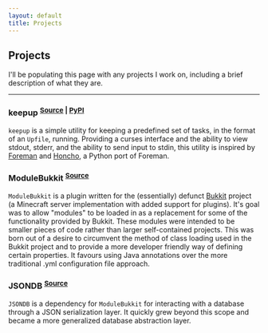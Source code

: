 ```yaml
---
layout: default
title: Projects
---
```


## Projects

I'll be populating this page with any projects I work on, including a brief description of what they are.

* * *

### keepup <sup>[Source](https://github.com/parryjacob/keepup) | [PyPI](https://pypi.python.org/pypi/keepup)</sup>

`keepup` is a simple utility for keeping a predefined set of tasks, in the format of an `Upfile`, running. Providing a
curses interface and the ability to view stdout, stderr, and the ability to send input to stdin, this utility is
inspired by [Foreman](https://github.com/ddollar/foreman) and [Honcho](https://github.com/nickstenning/honcho), a Python
port of Foreman.

### ModuleBukkit <sup>[Source](https://github.com/parryjacob/ModuleBukkit)</sup>

`ModuleBukkit` is a plugin written for the (essentially) defunct [Bukkit](http://bukkit.org) project (a Minecraft server
implementation with added support for plugins). It's goal was to allow "modules" to be loaded in as a replacement for
some of the functionality provided by Bukkit. These modules were intended to be smaller pieces of code rather than
larger self-contained projects. This was born out of a desire to circumvent the method of class loading used in the
Bukkit project and to provide a more developer friendly way of defining certain properties. It favours using Java
annotations over the more traditional .yml configuration file approach.

### JSONDB <sup>[Source](https://github.com/parryjacob/JSONDB)</sup>

`JSONDB` is a dependency for `ModuleBukkit` for interacting with a database through a JSON serialization layer. It
quickly grew beyond this scope and became a more generalized database abstraction layer.
